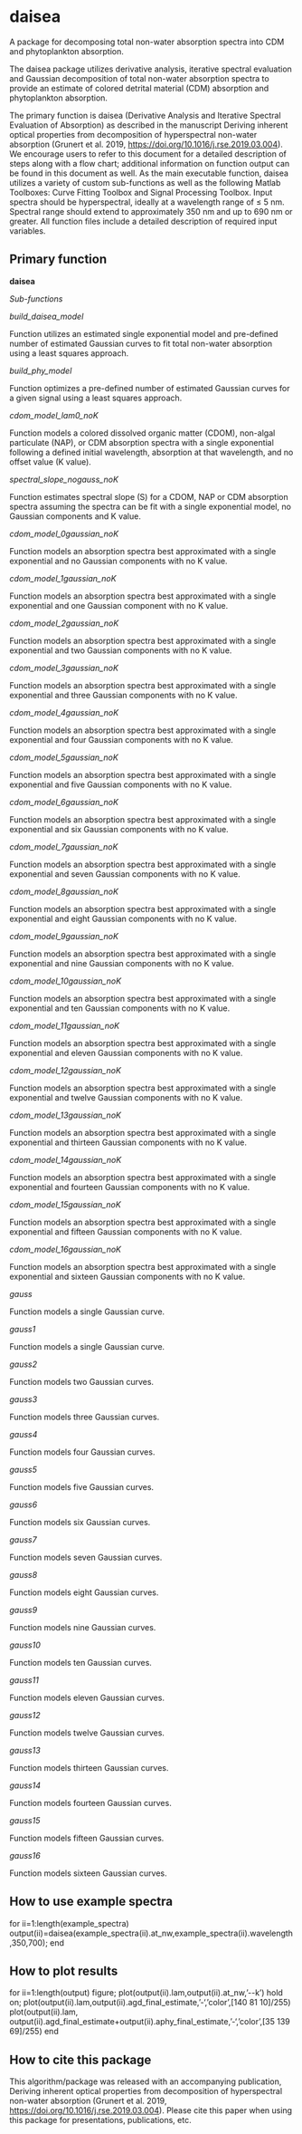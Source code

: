# daisea
A package for decomposing total non-water absorption spectra into CDM and phytoplankton absorption.

The daisea package utilizes derivative analysis, iterative spectral evaluation and Gaussian decomposition of total non-water absorption spectra to provide an estimate of colored detrital material (CDM) absorption and phytoplankton absorption.

The primary function is daisea (Derivative Analysis and Iterative Spectral Evaluation of Absorption) as described in the manuscript Deriving inherent optical properties from decomposition of hyperspectral non-water absorption (Grunert et al. 2019, https://doi.org/10.1016/j.rse.2019.03.004). We encourage users to refer to this document for a detailed description of steps along with a flow chart; additional information on function output can be found in this document as well.  As the main executable function, daisea utilizes a variety of custom sub-functions as well as the following Matlab Toolboxes: Curve Fitting Toolbox and Signal Processing Toolbox. Input spectra should be hyperspectral, ideally at a wavelength range of ≤ 5 nm. Spectral range should extend to approximately 350 nm and up to 690 nm or greater. All function files include a detailed description of required input variables.

## **Primary function**
**daisea**

*Sub-functions*

*build_daisea_model*

Function utilizes an estimated single exponential model and pre-defined number of estimated Gaussian curves to fit total non-water absorption using a least squares approach.

*build_phy_model*

Function optimizes a pre-defined number of estimated Gaussian curves for a given signal using a least squares approach.

*cdom_model_lam0_noK*

Function models a colored dissolved organic matter (CDOM), non-algal particulate (NAP), or CDM absorption spectra with a single exponential following a defined initial wavelength, absorption at that wavelength, and no offset value (K value).

*spectral_slope_nogauss_noK*

Function estimates spectral slope (S) for a CDOM, NAP or CDM absorption spectra assuming the spectra can be fit with a single exponential model, no Gaussian components and K value.

*cdom_model_0gaussian_noK*

Function models an absorption spectra best approximated with a single exponential and no Gaussian components with no K value.

*cdom_model_1gaussian_noK*

Function models an absorption spectra best approximated with a single exponential and one Gaussian component with no K value.

*cdom_model_2gaussian_noK*

Function models an absorption spectra best approximated with a single exponential and two Gaussian components with no K value.

*cdom_model_3gaussian_noK*

Function models an absorption spectra best approximated with a single exponential and three Gaussian components with no K value.

*cdom_model_4gaussian_noK*

Function models an absorption spectra best approximated with a single exponential and four Gaussian components with no K value.

*cdom_model_5gaussian_noK*

Function models an absorption spectra best approximated with a single exponential and five Gaussian components with no K value.

*cdom_model_6gaussian_noK*

Function models an absorption spectra best approximated with a single exponential and six Gaussian components with no K value.

*cdom_model_7gaussian_noK*

Function models an absorption spectra best approximated with a single exponential and seven Gaussian components with no K value.

*cdom_model_8gaussian_noK*

Function models an absorption spectra best approximated with a single exponential and eight Gaussian components with no K value.

*cdom_model_9gaussian_noK*

Function models an absorption spectra best approximated with a single exponential and nine Gaussian components with no K value.

*cdom_model_10gaussian_noK*

Function models an absorption spectra best approximated with a single exponential and ten Gaussian components with no K value.

*cdom_model_11gaussian_noK*

Function models an absorption spectra best approximated with a single exponential and eleven Gaussian components with no K value.

*cdom_model_12gaussian_noK*

Function models an absorption spectra best approximated with a single exponential and twelve Gaussian components with no K value.

*cdom_model_13gaussian_noK*

Function models an absorption spectra best approximated with a single exponential and thirteen Gaussian components with no K value.

*cdom_model_14gaussian_noK*

Function models an absorption spectra best approximated with a single exponential and fourteen Gaussian components with no K value.

*cdom_model_15gaussian_noK*

Function models an absorption spectra best approximated with a single exponential and fifteen Gaussian components with no K value.

*cdom_model_16gaussian_noK*

Function models an absorption spectra best approximated with a single exponential and sixteen Gaussian components with no K value.

*gauss*

Function models a single Gaussian curve.

*gauss1*

Function models a single Gaussian curve.

*gauss2*

Function models two Gaussian curves.

*gauss3*

Function models three Gaussian curves.

*gauss4*

Function models four Gaussian curves.

*gauss5*

Function models five Gaussian curves.

*gauss6*

Function models six Gaussian curves.

*gauss7*

Function models seven Gaussian curves.

*gauss8*

Function models eight Gaussian curves.

*gauss9*

Function models nine Gaussian curves.

*gauss10*

Function models ten Gaussian curves.

*gauss11*

Function models eleven Gaussian curves.

*gauss12*

Function models twelve Gaussian curves.

*gauss13*

Function models thirteen Gaussian curves.

*gauss14*

Function models fourteen Gaussian curves.

*gauss15*

Function models fifteen Gaussian curves.

*gauss16*

Function models sixteen Gaussian curves.


## **How to use example spectra**

for ii=1:length(example_spectra)
	output(ii)=daisea(example_spectra(ii).at_nw,example_spectra(ii).wavelength,350,700);
end

## **How to plot results**

for ii=1:length(output)
figure;
plot(output(ii).lam,output(ii).at_nw,’--k’)
hold on;
plot(output(ii).lam,output(ii).agd_final_estimate,’-‘,’color’,[140 81 10]/255)
plot(output(ii).lam, output(ii).agd_final_estimate+output(ii).aphy_final_estimate,’-‘,’color’,[35 139 69]/255)
end

## **How to cite this package**
This algorithm/package was released with an accompanying publication, Deriving inherent optical properties from decomposition of hyperspectral non-water absorption (Grunert et al. 2019, https://doi.org/10.1016/j.rse.2019.03.004). Please cite this paper when using this package for presentations, publications, etc.
